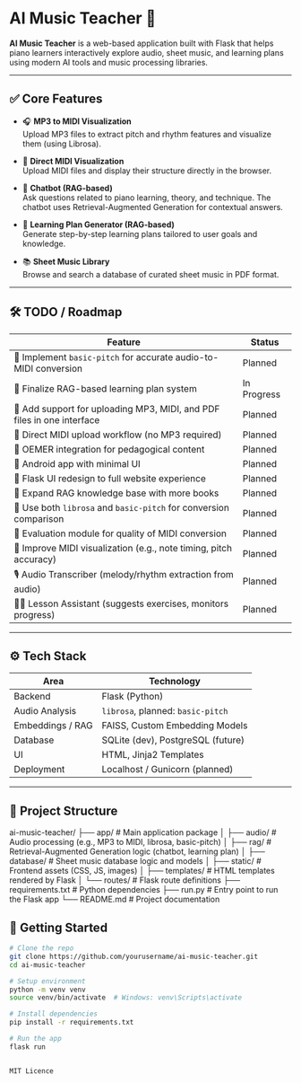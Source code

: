 # AI Music Teacher 🎹

**AI Music Teacher** is a web-based application built with Flask that helps piano learners interactively explore audio, sheet music, and learning plans using modern AI tools and music processing libraries.

---

## ✅ Core Features

- 🎧 **MP3 to MIDI Visualization**  
  Upload MP3 files to extract pitch and rhythm features and visualize them (using Librosa).

- 🎼 **Direct MIDI Visualization**  
  Upload MIDI files and display their structure directly in the browser.

- 💬 **Chatbot (RAG-based)**  
  Ask questions related to piano learning, theory, and technique. The chatbot uses Retrieval-Augmented Generation for contextual answers.

- 🧭 **Learning Plan Generator (RAG-based)**  
  Generate step-by-step learning plans tailored to user goals and knowledge.

- 📚 **Sheet Music Library**  
  Browse and search a database of curated sheet music in PDF format.

---

## 🛠️ TODO / Roadmap

| Feature | Status |
|--------|--------|
| 🔄 Implement `basic-pitch` for accurate audio-to-MIDI conversion | Planned |
| 🔄 Finalize RAG-based learning plan system | In Progress |
| 📂 Add support for uploading MP3, MIDI, and PDF files in one interface | Planned |
| 🧾 Direct MIDI upload workflow (no MP3 required) | Planned |
| 📘 OEMER integration for pedagogical content | Planned |
| 📱 Android app with minimal UI | Planned |
| 💅 Flask UI redesign to full website experience | Planned |
| 📖 Expand RAG knowledge base with more books | Planned |
| 🔁 Use both `librosa` and `basic-pitch` for conversion comparison | Planned |
| 🧪 Evaluation module for quality of MIDI conversion | Planned |
| 🎹 Improve MIDI visualization (e.g., note timing, pitch accuracy) | Planned |
| 🎙️ Audio Transcriber (melody/rhythm extraction from audio) | Planned |
| 👩‍🏫 Lesson Assistant (suggests exercises, monitors progress) | Planned |

---

## ⚙️ Tech Stack

| Area           | Technology           |
|----------------|----------------------|
| Backend        | Flask (Python)       |
| Audio Analysis | `librosa`, planned: `basic-pitch` |
| Embeddings / RAG | FAISS, Custom Embedding Models |
| Database       | SQLite (dev), PostgreSQL (future) |
| UI             | HTML, Jinja2 Templates |
| Deployment     | Localhost / Gunicorn (planned) |

---

## 📁 Project Structure

ai-music-teacher/
├── app/                     # Main application package
│   ├── audio/               # Audio processing (e.g., MP3 to MIDI, librosa, basic-pitch)
│   ├── rag/                 # Retrieval-Augmented Generation logic (chatbot, learning plan)
│   ├── database/            # Sheet music database logic and models
│   ├── static/              # Frontend assets (CSS, JS, images)
│   ├── templates/           # HTML templates rendered by Flask
│   └── routes/              # Flask route definitions
├── requirements.txt         # Python dependencies
├── run.py                   # Entry point to run the Flask app
└── README.md                # Project documentation



## 🚀 Getting Started

```bash
# Clone the repo
git clone https://github.com/yourusername/ai-music-teacher.git
cd ai-music-teacher

# Setup environment
python -m venv venv
source venv/bin/activate  # Windows: venv\Scripts\activate

# Install dependencies
pip install -r requirements.txt

# Run the app
flask run


MIT Licence